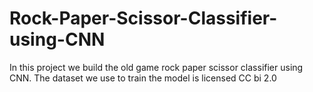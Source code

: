 # Rock-Paper-Scissor-Classifier-using-CNN
In this project we build the old game rock paper scissor classifier using CNN. The dataset we use to train the model is  licensed CC bi 2.0
